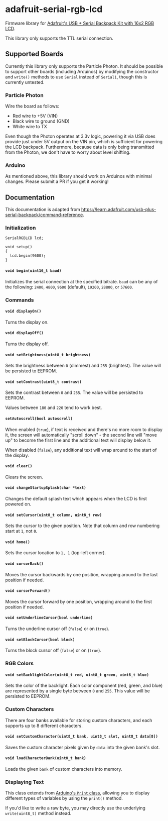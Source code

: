 # adafruit-serial-rgb-lcd
Firmware library for [Adafruit's USB + Serial Backpack Kit with 16x2 RGB LCD](https://www.adafruit.com/products/782).

This library only supports the TTL serial connection.

## Supported Boards

Currently this library only supports the Particle Photon.  It should be possible to support other boards (including Arduinos) by modifying the constructor and `write()` methods to use `Serial` instead of `Serial1`, though this is currently untested.

### Particle Photon

Wire the board as follows:

 - Red wire to +5V (VIN)
 - Black wire to ground (GND)
 - White wire to TX

Even though the Photon operates at 3.3v logic, powering it via USB does provide just under 5V output on the VIN pin, which is sufficient for powering the LCD backpack.  Furthermore, because data is only being transmitted from the Photon, we don't have to worry about level shifting.

### Arduino

As mentioned above, this library should work on Arduinos with minimal changes.  Please submit a PR if you get it working!

## Documentation

This documentation is adapted from https://learn.adafruit.com/usb-plus-serial-backpack/command-reference.

### Initialization

```
SerialRGBLCD lcd;

void setup()
{
  lcd.begin(9600);
}
```

#### `void begin(uint16_t baud)`

Initializes the serial connection at the specified bitrate.  `baud` can be any of the following: `2400`, `4800`, `9600` (default), `19200`, `28800`, or `57600`.

### Commands

#### `void displayOn()`

Turns the display on.

#### `void displayOff()`

Turns the display off.

#### `void setBrightness(uint8_t brightness)`

Sets the brightness between `0` (dimmest) and `255` (brightest).  The value will be persisted to EEPROM.

#### `void setContrast(uint8_t contrast)`

Sets the contrast between `0` and `255`.  The value will be persisted to EEPROM.

Values between `180` and `220` tend to work best.

#### `setAutoscroll(bool autoscroll)`

When enabled (`true`), if text is received and there's no more room to display it, the screen will automatically "scroll down" - the second line will "move up" to become the first line and the additional text will display below it.

When disabled (`false`), any additional text will wrap around to the start of the display.

#### `void clear()`

Clears the screen.

#### `void changeStartupSplash(char *text)`

Changes the default splash text which appears when the LCD is first powered on.

#### `void setCursor(uint8_t column, uint8_t row)`

Sets the cursor to the given position.  Note that column and row numbering start at `1`, not `0`.

#### `void home()`

Sets the cursor location to `1, 1` (top-left corner).

#### `void cursorBack()`

Moves the cursor backwards by one position, wrapping around to the last position if needed.

#### `void cursorForward()`

Moves the cursor forward by one position, wrapping around to the first position if needed.

#### `void setUnderlineCursor(bool underline)`

Turns the underline cursor off (`false`) or on (`true`).

#### `void setBlockCursor(bool block)`

Turns the block cursor off (`false`) or on (`true`).

### RGB Colors

#### `void setBacklightColor(uint8_t red, uint8_t green, uint8_t blue)`

Sets the color of the backlight.  Each color component (red, green, and blue) are represented by a single byte between `0` and `255`.  This value will be persisted to EEPROM.

### Custom Characters

There are four banks available for storing custom characters, and each supports up to 8 different characters.

#### `void setCustomCharacter(uint8_t bank, uint8_t slot, uint8_t data[8])`

Saves the custom character pixels given by `data` into the given bank's slot.

#### `void loadCharacterBank(uint8_t bank)`

Loads the given `bank` of custom characters into memory.

### Displaying Text

This class extends from [Arduino's `Print` class](https://github.com/arduino/Arduino/blob/master/hardware/arduino/avr/cores/arduino/Print.h), allowing you to display different types of variables by using the `print()` method.

If you'd like to write a raw byte, you may directly use the underlying `write(uint8_t)` method instead.
